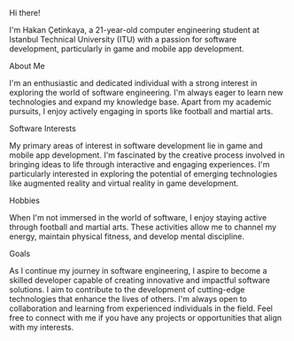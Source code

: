 Hi there! 

I'm Hakan Çetinkaya, a 21-year-old computer engineering student at Istanbul Technical University (ITU) with a passion for software development, particularly in game and mobile app development.

About Me

I'm an enthusiastic and dedicated individual with a strong interest in exploring the world of software engineering. I'm always eager to learn new technologies and expand my knowledge base. Apart from my academic pursuits, I enjoy actively engaging in sports like football and martial arts.

Software Interests

My primary areas of interest in software development lie in game and mobile app development. I'm fascinated by the creative process involved in bringing ideas to life through interactive and engaging experiences. I'm particularly interested in exploring the potential of emerging technologies like augmented reality and virtual reality in game development.

Hobbies

When I'm not immersed in the world of software, I enjoy staying active through football and martial arts. These activities allow me to channel my energy, maintain physical fitness, and develop mental discipline.

Goals

As I continue my journey in software engineering, I aspire to become a skilled developer capable of creating innovative and impactful software solutions. I aim to contribute to the development of cutting-edge technologies that enhance the lives of others.
I'm always open to collaboration and learning from experienced individuals in the field. Feel free to connect with me if you have any projects or opportunities that align with my interests.
